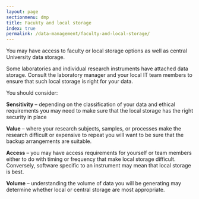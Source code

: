 ```yaml
---
layout: page
sectionmenu: dmp
title: Facukty and local storage
index: true
permalink: /data-management/faculty-and-local-storage/
---
```


You may have access to faculty or local storage options as well as central University data storage.

Some laboratories and individual research instruments have attached data storage. Consult the laboratory manager and your local IT team members to ensure that such local storage is right for your data.

You should consider:

**Sensitivity** – depending on the classification of your data and ethical requirements you may need to make sure that the local storage has the right security in place

**Value** – where your research subjects, samples, or processes make the research difficult or expensive to repeat you will want to be sure that the backup arrangements are suitable.

**Access** – you may have access requirements for yourself or team members either to do with timing or frequency that make local storage difficult. Conversely, software specific to an instrument may mean that local storage is best.

**Volume** – understanding the volume of data you will be generating may determine whether local or central storage are most appropriate.
